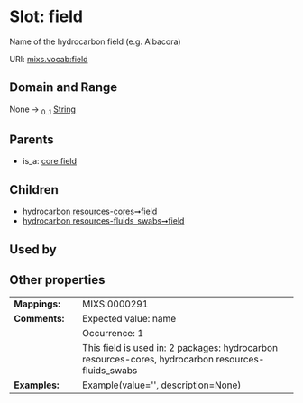 
# Slot: field


Name of the hydrocarbon field (e.g. Albacora)

URI: [mixs.vocab:field](https://w3id.org/mixs/vocab/field)


## Domain and Range

None &#8594;  <sub>0..1</sub> [String](types/String.md)

## Parents

 *  is_a: [core field](core_field.md)

## Children

 *  [hydrocarbon resources-cores➞field](hydrocarbon_resources_cores_field.md)
 *  [hydrocarbon resources-fluids_swabs➞field](hydrocarbon_resources_fluids_swabs_field.md)

## Used by


## Other properties

|  |  |  |
| --- | --- | --- |
| **Mappings:** | | MIXS:0000291 |
| **Comments:** | | Expected value: name |
|  | | Occurrence: 1 |
|  | | This field is used in: 2 packages: hydrocarbon resources-cores, hydrocarbon resources-fluids_swabs |
| **Examples:** | | Example(value='', description=None) |

